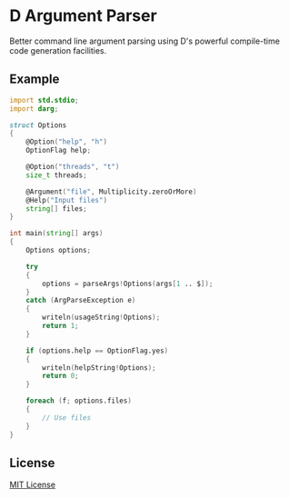 # D Argument Parser

Better command line argument parsing using D's powerful compile-time code
generation facilities.

## Example

```d
import std.stdio;
import darg;

struct Options
{
    @Option("help", "h")
    OptionFlag help;

    @Option("threads", "t")
    size_t threads;

    @Argument("file", Multiplicity.zeroOrMore)
    @Help("Input files")
    string[] files;
}

int main(string[] args)
{
    Options options;

    try
    {
        options = parseArgs!Options(args[1 .. $]);
    }
    catch (ArgParseException e)
    {
        writeln(usageString!Options);
        return 1;
    }

    if (options.help == OptionFlag.yes)
    {
        writeln(helpString!Options);
        return 0;
    }

    foreach (f; options.files)
    {
        // Use files
    }
}
```

## License

[MIT License](/LICENSE.md)
